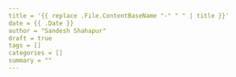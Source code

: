 ```yaml
---
title = '{{ replace .File.ContentBaseName "-" " " | title }}'
date = {{ .Date }}
author = "Sandesh Shahapur"
draft = true
tags = []
categories = []
summary = ""
---
```

